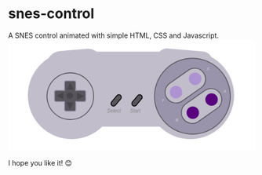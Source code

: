 # snes-control
A SNES control animated with simple HTML, CSS and Javascript.
![](assets/control.png)

I hope you like it! :blush:
